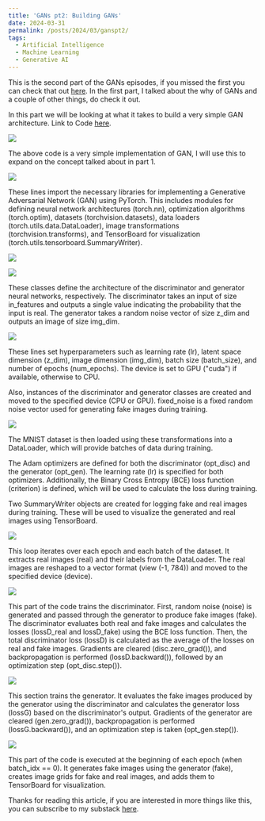 ```yaml
---
title: 'GANs pt2: Building GANs'
date: 2024-03-31
permalink: /posts/2024/03/ganspt2/
tags:
  - Artificial Intelligence
  - Machine Learning
  - Generative AI
---
```


This is the second part of the GANs episodes, if you missed the first you can check that out [here](https://medium.com/@chidubemndukwe/gans-pt1-d49bfd7e9b12). In the first part, I talked about the why of GANs and a couple of other things, do check it out.

In this part we will be looking at what it takes to build a very simple GAN architecture. Link to Code [here](https://github.com/Duks31/GAN).

![](https://cdn-images-1.medium.com/max/2912/0*pAvnxa8VbYHG-_46.png)

The above code is a very simple implementation of GAN, I will use this to expand on the concept talked about in part 1.

![](https://cdn-images-1.medium.com/max/2232/0*eWcwExmqaDbaRCJW.png)

These lines import the necessary libraries for implementing a Generative Adversarial Network (GAN) using PyTorch. This includes modules for defining neural network architectures (torch.nn), optimization algorithms (torch.optim), datasets (torchvision.datasets), data loaders (torch.utils.data.DataLoader), image transformations (torchvision.transforms), and TensorBoard for visualization (torch.utils.tensorboard.SummaryWriter).

![](https://cdn-images-1.medium.com/max/2000/0*lSEBThaw4vVxoT7I.png)

![](https://cdn-images-1.medium.com/max/2000/0*nuQw8XYdHQZ9yHnh.png)

These classes define the architecture of the discriminator and generator neural networks, respectively. The discriminator takes an input of size in_features and outputs a single value indicating the probability that the input is real. The generator takes a random noise vector of size z_dim and outputs an image of size img_dim.

![](https://cdn-images-1.medium.com/max/2756/0*mAxINs07bq4Ob94r.png)

These lines set hyperparameters such as learning rate (lr), latent space dimension (z_dim), image dimension (img_dim), batch size (batch_size), and number of epochs (num_epochs). The device is set to GPU ("cuda") if available, otherwise to CPU.

Also, instances of the discriminator and generator classes are created and moved to the specified device (CPU or GPU). fixed_noise is a fixed random noise vector used for generating fake images during training.

![](https://cdn-images-1.medium.com/max/2912/0*Qeczg3PHjt7ngD9p.png)

The MNIST dataset is then loaded using these transformations into a DataLoader, which will provide batches of data during training.

The Adam optimizers are defined for both the discriminator (opt_disc) and the generator (opt_gen). The learning rate (lr) is specified for both optimizers. Additionally, the Binary Cross Entropy (BCE) loss function (criterion) is defined, which will be used to calculate the loss during training.

Two SummaryWriter objects are created for logging fake and real images during training. These will be used to visualize the generated and real images using TensorBoard.

![](https://cdn-images-1.medium.com/max/2236/0*U81IbXg1_UrgW7x7.png)

This loop iterates over each epoch and each batch of the dataset. It extracts real images (real) and their labels from the DataLoader. The real images are reshaped to a vector format (view (-1, 784)) and moved to the specified device (device).

![](https://cdn-images-1.medium.com/max/2660/0*lwBG3OZkKzsx-41V.png)

This part of the code trains the discriminator. First, random noise (noise) is generated and passed through the generator to produce fake images (fake). The discriminator evaluates both real and fake images and calculates the losses (lossD_real and lossD_fake) using the BCE loss function. Then, the total discriminator loss (lossD) is calculated as the average of the losses on real and fake images. Gradients are cleared (disc.zero_grad()), and backpropagation is performed (lossD.backward()), followed by an optimization step (opt_disc.step()).

![](https://cdn-images-1.medium.com/max/2236/0*uvavxvDK0J9PoeZQ.png)

This section trains the generator. It evaluates the fake images produced by the generator using the discriminator and calculates the generator loss (lossG) based on the discriminator's output. Gradients of the generator are cleared (gen.zero_grad()), backpropagation is performed (lossG.backward()), and an optimization step is taken (opt_gen.step()).

![](https://cdn-images-1.medium.com/max/2912/0*w6K-eDPJoGUFZJkO.png)

This part of the code is executed at the beginning of each epoch (when batch_idx == 0). It generates fake images using the generator (fake), creates image grids for fake and real images, and adds them to TensorBoard for visualization.

Thanks for reading this article, if you are interested in more things like this, you can subscribe to my substack [here](https://ncep.substack.com/).
